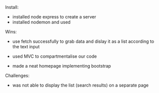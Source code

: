 Install:

- installed node express to create a server
- installed nodemon and used

Wins:

- use fetch successfully to grab data and dislay it as a list according to the text input
- used MVC to compartmentalise our code

- made a neat homepage implementing bootstrap

Challenges:

- was not able to display the list (search results) on a separate page